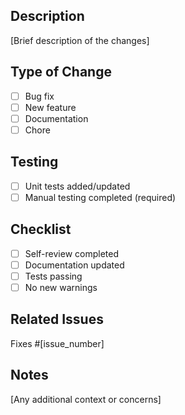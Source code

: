 ## Description
[Brief description of the changes]

## Type of Change
- [ ] Bug fix
- [ ] New feature
- [ ] Documentation
- [ ] Chore

## Testing
- [ ] Unit tests added/updated
- [ ] Manual testing completed (required)

## Checklist
- [ ] Self-review completed
- [ ] Documentation updated
- [ ] Tests passing
- [ ] No new warnings

## Related Issues
Fixes #[issue_number]

## Notes
[Any additional context or concerns]